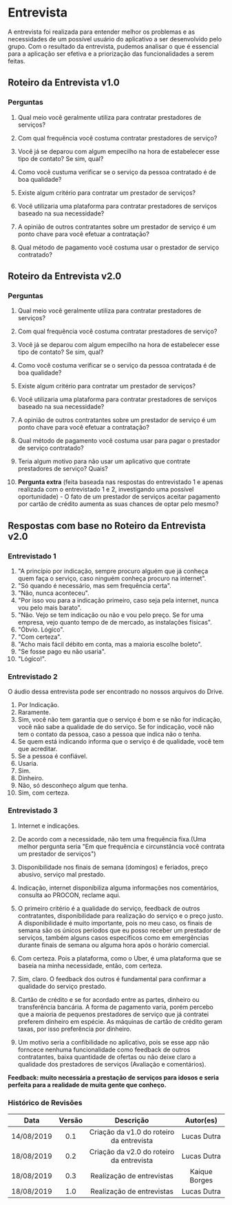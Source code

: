 # Entrevista

A entrevista foi realizada para entender melhor os problemas e as necessidades de um possível usuário do aplicativo a ser desenvolvido pelo grupo. Com o resultado da entrevista, pudemos analisar o que é essencial para a aplicação ser efetiva e a priorização das funcionalidades a serem feitas.  

## Roteiro da Entrevista v1.0

### Perguntas

1. Qual meio você geralmente utiliza para contratar prestadores de serviços?  

2. Com qual frequência você costuma contratar prestadores de serviço?  

3. Você já se deparou com algum empecilho na hora de estabelecer esse tipo de contato? Se sim, qual?  

4. Como você custuma verificar se o serviço da pessoa contratado é de boa qualidade?  

5. Existe algum critério para contratar um prestador de serviços?  

6. Você utilizaria uma plataforma para contratar prestadores de serviços baseado na sua necessidade?

7. A opinião de outros contratantes sobre um prestador de serviço é um ponto chave para você efetuar a contratação?

8. Qual método de pagamento você costuma usar o prestador de serviço contratado?  

## Roteiro da Entrevista v2.0

### Perguntas

1. Qual meio você geralmente utiliza para contratar prestadores de serviços?  

2. Com qual frequência você costuma contratar prestadores de serviço?  

3. Você já se deparou com algum empecilho na hora de estabelecer esse tipo de contato? Se sim, qual?  

4. Como você costuma verificar se o serviço da pessoa contratada é de boa qualidade?  

5. Existe algum critério para contratar um prestador de serviços?  

6. Você utilizaria uma plataforma para contratar prestadores de serviços baseado na sua necessidade?

7. A opinião de outros contratantes sobre um prestador de serviço é um ponto chave para você efetuar a contratação?

8. Qual método de pagamento você costuma usar para pagar o prestador de serviço contratado?  

9. Teria algum motivo para não usar um aplicativo que contrate prestadores de serviço? Quais?  

10. **Pergunta extra** (feita baseada nas respostas do entrevistado 1 e apenas realizada com o entrevistado 1 e 2, investigando uma possível oportunidade) - O fato de um prestador de serviços aceitar pagamento por cartão de crédito aumenta as suas chances de optar pelo mesmo?  

## Respostas com base no Roteiro da Entrevista v2.0
### Entrevistado 1  

1. "A princípio por indicação, sempre procuro alguém que já conheça quem faça o serviço, caso ninguém conheça procuro na internet".
2. "Só quando é necessário, mas sem frequência certa".
3. "Não, nunca aconteceu".
4. "Por isso vou para a indicação primeiro, caso seja pela internet, nunca vou pelo mais barato".
5. "Não. Vejo se tem indicação ou não e vou pelo preço. Se for uma empresa, vejo quanto tempo de de mercado, as instalações físicas".
6. "Óbvio. Lógico".
7. "Com certeza".
8. "Acho mais fácil débito em conta, mas a maioria escolhe boleto".
9. "Se fosse pago eu não usaria".
10. "Lógico!".

### Entrevistado 2  

O áudio dessa entrevista pode ser encontrado no nossos arquivos do Drive.

1. Por Indicação.
2. Raramente.
3. Sim, você não tem garantia que o serviço é bom e se não for indicação, você não sabe a qualidade de do serviço. Se for indicação, você não tem o contato da pessoa, caso a pessoa que indica não o tenha.
4. Se quem está indicando informa que o serviço é de qualidade, você tem que acreditar.
5. Se a pessoa é confiável.
6. Usaria.
7. Sim.
8. Dinheiro.
9. Não, só desconheço algum que tenha.
10. Sim, com certeza.


### Entrevistado 3  

1. Internet e indicações.

2. De acordo com a necessidade, não tem uma frequência fixa.(Uma melhor pergunta seria "Em que frequência e circunstância você contrata um prestador de serviços")

3. Disponibilidade nos finais de semana (domingos) e feriados, preço abusivo, serviço mal prestado.

4. Indicação, internet disponibiliza alguma informações nos comentários, consulta ao PROCON, reclame aqui.

5. O primeiro critério é a qualidade do serviço, feedback de outros contratantes, disponibilidade para realização do serviço e o preço justo. A disponibilidade é muito importante, pois no meu caso, os finais de semana são os únicos períodos que eu posso receber um prestador de serviços, também alguns casos específicos como em emergências durante finais de semana ou alguma hora após o horário comercial.  

6. Com certeza. Pois a plataforma, como o Uber, é uma plataforma que se baseia na minha necessidade, então, com certeza.  

7. Sim, claro. O feedback dos outros é fundamental para confirmar a qualidade do serviço prestado.

8. Cartão de crédito e se for acordado entre as partes, dinheiro ou transferência bancária. A forma de pagamento varia, porém percebo que a maioria de pequenos prestadores de serviço que já contratei preferem dinheiro em espécie. As máquinas de cartão de crédito geram taxas, por isso preferência por dinheiro.

9. Um motivo seria a confibilidade no aplicativo, pois se esse app não forncece nenhuma funcionalidade como feedback de outros contratantes, baixa quantidade de ofertas ou não deixe claro a qualidade dos prestadores de serviços (Avaliação e comentários).  

**Feedback: muito necessária a prestação de serviços para idosos e seria perfeita para a realidade de muita gente que conheço.**

### Histórico de Revisões

|   Data   |  Versão  |        Descrição       |          Autor(es)          |
|:--------:|:--------:|:----------------------:|:---------------------------:|
|14/08/2019|   0.1    |  Criação da v1.0 do roteiro da entrevista |  Lucas Dutra  |
|18/08/2019|   0.2    |  Criação da v2.0 do roteiro da entrevista |  Lucas Dutra  |
|18/08/2019|   0.3    |  Realização de entrevistas |  Kaique Borges  |
|18/08/2019|   1.0    |  Realização de entrevistas |  Lucas Dutra  |
